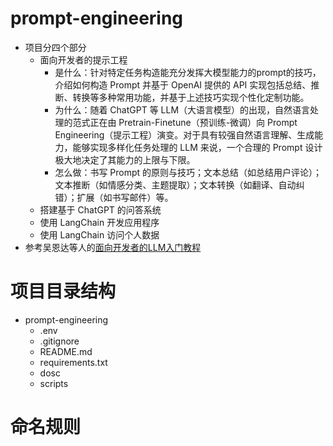 # prompt-engineering
- 项目分四个部分
  - 面向开发者的提示工程
    - 是什么：针对特定任务构造能充分发挥大模型能力的prompt的技巧，介绍如何构造 Prompt 并基于 OpenAI 提供的 API 实现包括总结、推断、转换等多种常用功能，并基于上述技巧实现个性化定制功能。
    - 为什么：随着 ChatGPT 等 LLM（大语言模型）的出现，自然语言处理的范式正在由 Pretrain-Finetune（预训练-微调）向 Prompt Engineering（提示工程）演变。对于具有较强自然语言理解、生成能力，能够实现多样化任务处理的 LLM 来说，一个合理的 Prompt 设计极大地决定了其能力的上限与下限。
    - 怎么做：书写 Prompt 的原则与技巧；文本总结（如总结用户评论）；文本推断（如情感分类、主题提取）；文本转换（如翻译、自动纠错）；扩展（如书写邮件）等。
  - 搭建基于 ChatGPT 的问答系统
  - 使用 LangChain 开发应用程序
  - 使用 LangChain 访问个人数据 
- 参考吴恩达等人的[面向开发者的LLM入门教程](https://datawhalechina.github.io/prompt-engineering-for-developers/#/C1/readme)

# 项目目录结构
- prompt-engineering 
  - .env
  - .gitignore
  - README.md
  - requirements.txt 
  - dosc 
  - scripts

# 命名规则

  